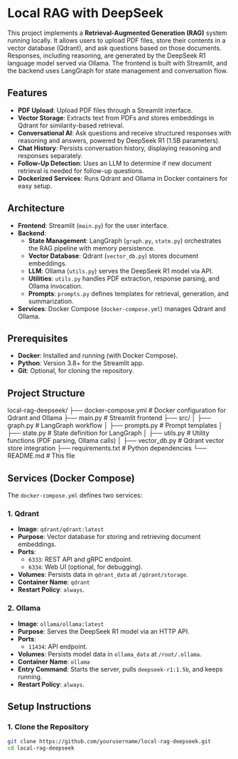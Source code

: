 # Local RAG with DeepSeek

This project implements a **Retrieval-Augmented Generation (RAG)** system running locally. It allows users to upload PDF files, store their contents in a vector database (Qdrant), and ask questions based on those documents. Responses, including reasoning, are generated by the DeepSeek R1 language model served via Ollama. The frontend is built with Streamlit, and the backend uses LangGraph for state management and conversation flow.

## Features

- **PDF Upload**: Upload PDF files through a Streamlit interface.
- **Vector Storage**: Extracts text from PDFs and stores embeddings in Qdrant for similarity-based retrieval.
- **Conversational AI**: Ask questions and receive structured responses with reasoning and answers, powered by DeepSeek R1 (1.5B parameters).
- **Chat History**: Persists conversation history, displaying reasoning and responses separately.
- **Follow-Up Detection**: Uses an LLM to determine if new document retrieval is needed for follow-up questions.
- **Dockerized Services**: Runs Qdrant and Ollama in Docker containers for easy setup.

## Architecture

- **Frontend**: Streamlit (`main.py`) for the user interface.
- **Backend**:
  - **State Management**: LangGraph (`graph.py`, `state.py`) orchestrates the RAG pipeline with memory persistence.
  - **Vector Database**: Qdrant (`vector_db.py`) stores document embeddings.
  - **LLM**: Ollama (`utils.py`) serves the DeepSeek R1 model via API.
  - **Utilities**: `utils.py` handles PDF extraction, response parsing, and Ollama invocation.
  - **Prompts**: `prompts.py` defines templates for retrieval, generation, and summarization.
- **Services**: Docker Compose (`docker-compose.yml`) manages Qdrant and Ollama.

## Prerequisites

- **Docker**: Installed and running (with Docker Compose).
- **Python**: Version 3.8+ for the Streamlit app.
- **Git**: Optional, for cloning the repository.

## Project Structure

local-rag-deepseek/
├── docker-compose.yml    # Docker configuration for Qdrant and Ollama
├── main.py              # Streamlit frontend
├── src/
│   ├── graph.py         # LangGraph workflow
│   ├── prompts.py       # Prompt templates
│   ├── state.py         # State definition for LangGraph
│   ├── utils.py         # Utility functions (PDF parsing, Ollama calls)
│   ├── vector_db.py     # Qdrant vector store integration
├── requirements.txt     # Python dependencies
└── README.md            # This file


## Services (Docker Compose)

The `docker-compose.yml` defines two services:

### 1. Qdrant

- **Image**: `qdrant/qdrant:latest`
- **Purpose**: Vector database for storing and retrieving document embeddings.
- **Ports**:
  - `6333`: REST API and gRPC endpoint.
  - `6334`: Web UI (optional, for debugging).
- **Volumes**: Persists data in `qdrant_data` at `/qdrant/storage`.
- **Container Name**: `qdrant`
- **Restart Policy**: `always`.

### 2. Ollama

- **Image**: `ollama/ollama:latest`
- **Purpose**: Serves the DeepSeek R1 model via an HTTP API.
- **Ports**:
  - `11434`: API endpoint.
- **Volumes**: Persists model data in `ollama_data` at `/root/.ollama`.
- **Container Name**: `ollama`
- **Entry Command**: Starts the server, pulls `deepseek-r1:1.5b`, and keeps running.
- **Restart Policy**: `always`.

## Setup Instructions

### 1. Clone the Repository

```bash
git clone https://github.com/yourusername/local-rag-deepseek.git
cd local-rag-deepseek